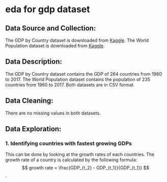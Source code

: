 # eda for gdp dataset

## Data Source and Collection:
The GDP by Country dataset is downloaded from [Kaggle](https://www.kaggle.com/datasets/sazidthe1/world-gdp-data). The World Population dataset is downloaded from [Kaggle](https://www.kaggle.com/datasets/iamsouravbanerjee/world-population-dataset).

## Data Description:
The GDP by Country dataset contains the GDP of 264 countries from 1960 to 2017. The World Population dataset contains the population of 235 countries from 1960 to 2017. Both datasets are in CSV format. 

## Data Cleaning:
There are no missing values in both datasets.

## Data Exploration:
### 1. Identifying countries with fastest growing GDPs

This can be done by looking at the growth rates of each countries. The growth rate of a country is calculated by the following formula: 
$$ growth rate = \frac{GDP_{t_2} - GDP_{t_1}}{GDP_{t_1}} $$.


